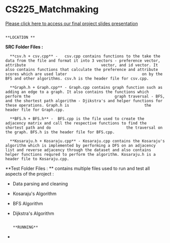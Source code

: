 # CS225_Matchmaking

[Please click here to access our final project slides presentation](https://docs.google.com/presentation/d/1MET3rRTx6dNrxgwLzAL4kdkJG7kqdjsAbK_bp_XW2_M/edit?usp=sharing)

                                                                        **LOCATION **
**SRC Folder Files :**

      **csv.h + csv.cpp** -   csv.cpp contains functions to the take the data from the file and format it into 3 vectors - preference vector, attribute                                 vector, and id vector. It also contains functions that calculate the preference and attribute scores which are used later                                 on by the BFS and other algorithms. csv.h is the header file for csv.cpp. 
      
      **Graph.h + Graph.cpp** - Graph.cpp contains graph function such as adding an edge to a graph. It also contains the functions which perform the                                     graph traversal - BFS, and the shortest path algorithm - Djikstra's and helper functions for these operations. Graph.h is                                 the header file for Graph.cpp. 
      
      **BFS.h + BFS.h** -  BFS.cpp is the file used to create the adjacency matrix and call the respective functions to find the shortest path and do                                 the traversal on the graph. BFS.h is the header file for BFS.cpp. 
      
      **Kosaraju.h + Kosaraju.cpp** - Kosaraju.cpp contains the Kosaraju's algorithm which is implemented by performing a DFS on an adjacency list and reverse adjacency through the dataset and also contains helper functions requred to perform the algorithm. Kosaraju.h is a header file to Kosaraju.cpp.
      
**Test Folder Files : **
 contains multiple files used to run and test all aspects of the project : 
- Data parsing and cleaning
- Kosaraju's Algorithm 
- BFS Algorithm 
- Dijkstra's Algorithm 
 
 
                                                                         **RUNNING**
 - 



